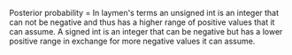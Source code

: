 Posterior probability = In laymen's terms an unsigned int is an integer that can not be negative and thus has a higher range of positive values that it can assume. A signed int is an integer that can be negative but has a lower positive range in exchange for more negative values it can assume.